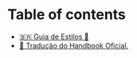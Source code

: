 # Table of contents

* [🇧🇷 Guia de Estilos 🎨](README.md)
* [📖 Tradução do Handbook Oficial.](traducao-do-handbook-oficial..md)
